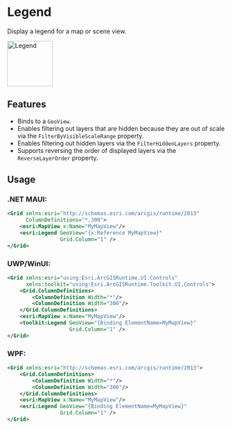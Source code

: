 # Legend

Display a legend for a map or scene view.

<img src="https://user-images.githubusercontent.com/1378165/73389924-011fc200-428a-11ea-91bf-4ea1c2bf6683.png" width="105" title="Legend" />

## Features

- Binds to a `GeoView`.
- Enables filtering out layers that are hidden because they are out of scale via the `FilterByVisibleScaleRange` property.
- Enables filtering out hidden layers via the `FilterHiddenLayers` property.
- Supports reversing the order of displayed layers via the `ReverseLayerOrder` property.

## Usage

### .NET MAUI:

```xml
<Grid xmlns:esri="http://schemas.esri.com/arcgis/runtime/2013"
      ColumnDefinitions="*,300">
    <esri:MapView x:Name="MyMapView"/>
    <esri:Legend GeoView="{x:Reference MyMapView}"
                 Grid.Column="1" />
</Grid>
```

### UWP/WinUI:

```xml
<Grid xmlns:esri="using:Esri.ArcGISRuntime.UI.Controls"
      xmlns:toolkit="using:Esri.ArcGISRuntime.Toolkit.UI.Controls">
    <Grid.ColumnDefinitions>
        <ColumnDefinition Width="*"/>
        <ColumnDefinition Width="300"/>
    </Grid.ColumnDefinitions>
    <esri:MapView x:Name="MyMapView"/>
    <toolkit:Legend GeoView="{Binding ElementName=MyMapView}"
                    Grid.Column="1" />
</Grid>
```

### WPF:

```xml
<Grid xmlns:esri="http://schemas.esri.com/arcgis/runtime/2013">
    <Grid.ColumnDefinitions>
        <ColumnDefinition Width="*"/>
        <ColumnDefinition Width="300"/>
    </Grid.ColumnDefinitions>
    <esri:MapView x:Name="MyMapView"/>
    <esri:Legend GeoView="{Binding ElementName=MyMapView}"
                 Grid.Column="1" />
</Grid>
```
